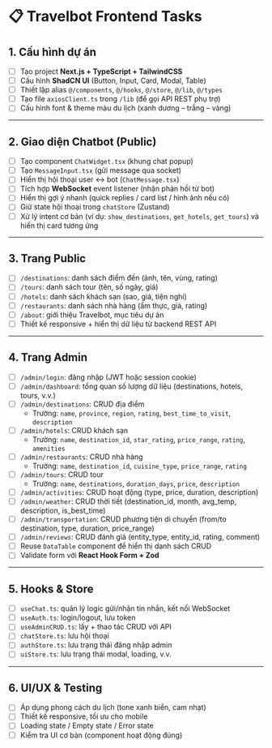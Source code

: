 # 📋 Travelbot Frontend Tasks

## 1. Cấu hình dự án
- [ ] Tạo project **Next.js + TypeScript + TailwindCSS**
- [ ] Cấu hình **ShadCN UI** (Button, Input, Card, Modal, Table)
- [ ] Thiết lập alias `@/components`, `@/hooks`, `@/store`, `@/lib`, `@/types`
- [ ] Tạo file `axiosClient.ts` trong `/lib` (để gọi API REST phụ trợ)
- [ ] Cấu hình font & theme màu du lịch (xanh dương – trắng – vàng)

---

## 2. Giao diện Chatbot (Public)
- [ ] Tạo component `ChatWidget.tsx` (khung chat popup)
- [ ] Tạo `MessageInput.tsx` (gửi message qua socket)
- [ ] Hiển thị hội thoại user ↔ bot (`ChatMessage.tsx`)
- [ ] Tích hợp **WebSocket** event listener (nhận phản hồi từ bot)
- [ ] Hiển thị gợi ý nhanh (quick replies / card list / hình ảnh nếu có)
- [ ] Giữ state hội thoại trong `chatStore` (Zustand)
- [ ] Xử lý intent cơ bản (ví dụ: `show_destinations`, `get_hotels`, `get_tours`) và hiển thị card tương ứng

---

## 3. Trang Public
- [ ] `/destinations`: danh sách điểm đến (ảnh, tên, vùng, rating)
- [ ] `/tours`: danh sách tour (tên, số ngày, giá)
- [ ] `/hotels`: danh sách khách sạn (sao, giá, tiện nghi)
- [ ] `/restaurants`: danh sách nhà hàng (ẩm thực, giá, rating)
- [ ] `/about`: giới thiệu Travelbot, mục tiêu dự án
- [ ] Thiết kế responsive + hiển thị dữ liệu từ backend REST API

---

## 4. Trang Admin
- [ ] `/admin/login`: đăng nhập (JWT hoặc session cookie)
- [ ] `/admin/dashboard`: tổng quan số lượng dữ liệu (destinations, hotels, tours, v.v.)
- [ ] `/admin/destinations`: CRUD địa điểm  
  - Trường: `name`, `province`, `region`, `rating`, `best_time_to_visit`, `description`
- [ ] `/admin/hotels`: CRUD khách sạn  
  - Trường: `name`, `destination_id`, `star_rating`, `price_range`, `rating`, `amenities`
- [ ] `/admin/restaurants`: CRUD nhà hàng  
  - Trường: `name`, `destination_id`, `cuisine_type`, `price_range`, `rating`
- [ ] `/admin/tours`: CRUD tour  
  - Trường: `name`, `destinations`, `duration_days`, `price`, `description`
- [ ] `/admin/activities`: CRUD hoạt động (type, price, duration, description)
- [ ] `/admin/weather`: CRUD thời tiết (destination_id, month, avg_temp, description, is_best_time)
- [ ] `/admin/transportation`: CRUD phương tiện di chuyển (from/to destination, type, duration, price_range)
- [ ] `/admin/reviews`: CRUD đánh giá (entity_type, entity_id, rating, comment)
- [ ] Reuse `DataTable` component để hiển thị danh sách CRUD
- [ ] Validate form với **React Hook Form + Zod**

---

## 5. Hooks & Store
- [ ] `useChat.ts`: quản lý logic gửi/nhận tin nhắn, kết nối WebSocket
- [ ] `useAuth.ts`: login/logout, lưu token
- [ ] `useAdminCRUD.ts`: lấy + thao tác CRUD với API
- [ ] `chatStore.ts`: lưu hội thoại
- [ ] `authStore.ts`: lưu trạng thái đăng nhập admin
- [ ] `uiStore.ts`: lưu trạng thái modal, loading, v.v.

---

## 6. UI/UX & Testing
- [ ] Áp dụng phong cách du lịch (tone xanh biển, cam nhạt)
- [ ] Thiết kế responsive, tối ưu cho mobile
- [ ] Loading state / Empty state / Error state
- [ ] Kiểm tra UI cơ bản (component hoạt động đúng)
